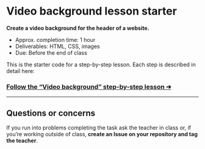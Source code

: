 # Video background lesson starter

**Create a video background for the header of a website.**

- Approx. completion time: 1 hour
- Deliverables: HTML, CSS, images
- Due: Before the end of class

This is the starter code for a step-by-step lesson. Each step is described in detail here:

### [**Follow the “Video background” step-by-step lesson ➔**](https://learntheweb.courses/courses/web-dev-5/video-background/)

---

## Questions or concerns

If you run into problems completing the task ask the teacher in class or, if you’re working outside of class, **create an Issue on your repository and tag the teacher**.
